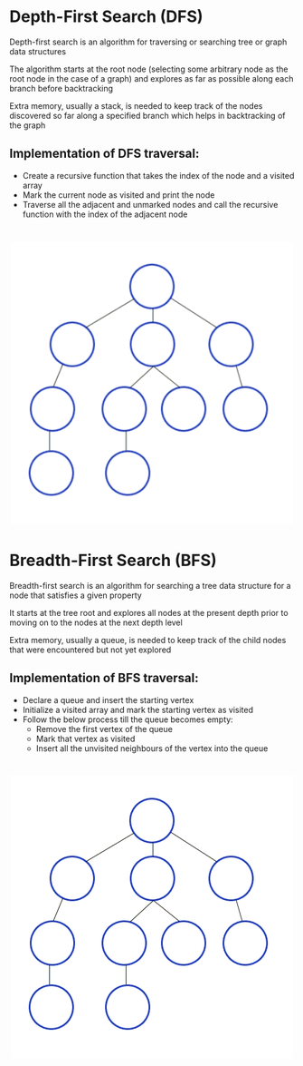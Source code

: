 # Depth-First Search (DFS)

Depth-first search is an algorithm for traversing or searching tree or graph data structures

The algorithm starts at the root node (selecting some arbitrary node as the root node in the case of a graph) and explores
as far as possible along each branch before backtracking

Extra memory, usually a stack, is needed to keep track of the nodes discovered so far along a specified branch which helps
in backtracking of the graph

## Implementation of DFS traversal:

* Create a recursive function that takes the index of the node and a visited array
* Mark the current node as visited and print the node
* Traverse all the adjacent and unmarked nodes and call the recursive function with the index of the adjacent node

<h1 align="center"><img height="500" src="./imgs/Depth-First-Search.gif" width="500"/>


# Breadth-First Search (BFS)

Breadth-first search is an algorithm for searching a tree data structure for a node that satisfies a given property

It starts at the tree root and explores all nodes at the present depth prior to moving on to the nodes at the next depth level

Extra memory, usually a queue, is needed to keep track of the child nodes that were encountered but not yet explored

## Implementation of BFS traversal:

* Declare a queue and insert the starting vertex
* Initialize a visited array and mark the starting vertex as visited
* Follow the below process till the queue becomes empty:
    * Remove the first vertex of the queue
    * Mark that vertex as visited
    * Insert all the unvisited neighbours of the vertex into the queue

<h1 align="center"><img height="500" src="./imgs/Breadth-First-Search.gif" width="500"/>